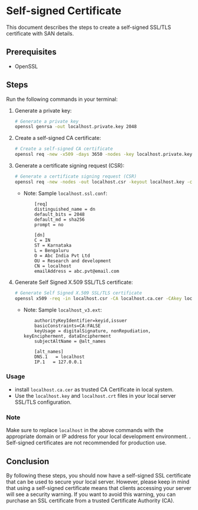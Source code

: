 # Self-signed Certificate

This document describes the steps to create a self-signed SSL/TLS certificate with SAN details.

## Prerequisites

* OpenSSL

## Steps

Run the following commands in your terminal:

1. Generate a private key:

    ```bash
    # Generate a private key
    openssl genrsa -out localhost.private.key 2048
    ```

2. Create a self-signed CA certificate:

    ```bash
    # Create a self-signed CA certificate
    openssl req -new -x509 -days 3650 -nodes -key localhost.private.key -sha256 -out localhost.ca.cer
    ```

3. Generate a certificate signing request (CSR):

    ```bash
    # Generate a certificate signing request (CSR)
    openssl req -new -nodes -out localhost.csr -keyout localhost.key -config localhost.ssl.conf
    ```
    * Note: Sample `localhost.ssl.conf`:
        ```
            [req]
            distinguished_name = dn
            default_bits = 2048
            default_md = sha256
            prompt = no

            [dn]
            C = IN
            ST = Karnataka
            L = Bengaluru
            O = Abc India Pvt Ltd
            OU = Research and development
            CN = localhost
            emailAddress = abc.pvt@email.com
        ```

4. Generate Self Signed X.509 SSL/TLS certificate:

    ```bash
    # Generate Self Signed X.509 SSL/TLS certificate
    openssl x509 -req -in localhost.csr -CA localhost.ca.cer -CAkey localhost.private.key -CAcreateserial -out localhost.crt -days 3650 -extfile localhost_v3.ext
    ```
    * Note: Sample `localhost_v3.ext`:
        ```
            authorityKeyIdentifier=keyid,issuer
            basicConstraints=CA:FALSE
            keyUsage = digitalSignature, nonRepudiation, keyEncipherment, dataEncipherment
            subjectAltName = @alt_names

            [alt_names]
            DNS.1   = localhost
            IP.1   = 127.0.0.1
        ```

### Usage

* install `localhost.ca.cer` as trusted CA Certificate in local system.
* Use the `localhost.key` and `localhost.crt` files in your local server SSL/TLS configuration.

### Note

Make sure to replace `localhost` in the above commands with the appropriate domain or IP address for your local development environment. . Self-signed certificates are not recommended for production use.

## Conclusion

By following these steps, you should now have a self-signed SSL certificate that can be used to secure your local server. However, please keep in mind that using a self-signed certificate means that clients accessing your server will see a security warning. If you want to avoid this warning, you can purchase an SSL certificate from a trusted Certificate Authority (CA).